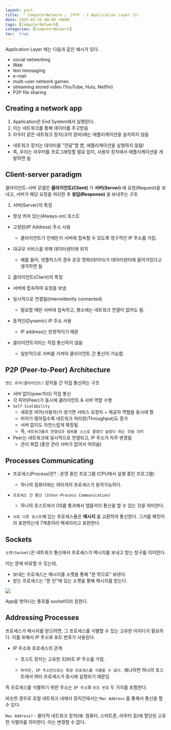 ```yaml
---
layout: post
title: 「 ComputerNetwork 」 3주차 - 1 Application Layer (1)
date: 2025-03-25 00:00 +0800
tags: [ComputerNetwork]
categories: [ComputerNetwork]
toc:  true
---
```


Application Layer 에는 다음과 같은 예시가 있다.
<!--more-->

- social networking
- Web
- text messaging
- e-mail
- multi-user network games
- streaming stored video (YouTube, Hulu, Netflix) 
- P2P file sharing

## Creating a network app

1. Application은 End System에서 실행된다. 
2. 이는 네트워크를 통해 데이터를 주고받음
3. 라우터 같은 네트워크 장치(코어 장비)에는 애플리케이션을 설치하지 않음
- 네트워크 장치는 데이터를 "전달"할 뿐, 애플리케이션을 실행하지 않음!
- 즉, 우리는 라우터를 프로그래밍할 필요 없이, 사용자 장치에서 애플리케이션을 개발하면 됨

## Client-server paradigm
클라이언트-서버 모델은 **클라이언트(Client)** 가 **서버(Server)** 에 요청(Request)을 보내고, 서버가 해당 요청을 처리한 후 **응답(Response)** 을 보내주는 구조

1. 서버(Server)의 특징
- 항상 켜져 있는(Always-on) 호스트

- 고정된(IP Address) 주소 사용
    - 클라이언트가 언제든지 서버에 접속할 수 있도록 영구적인 IP 주소를 가짐.

- 대규모 서비스를 위해 데이터센터에 위치
    - 예를 들어, 넷플릭스의 경우 온갖 영화(데이터)가 데이터센터에 들어가있다고 생각하면 됨

2. 클라이언트(Client)의 특징
- 서버에 접속하여 요청을 보냄

- 일시적으로 연결됨(Intermittently connected)
    - 필요할 때만 서버에 접속하고, 평소에는 네트워크 연결이 없어도 됨.

- 동적인(Dynamic) IP 주소 사용
    - IP address는 한정적이기 때문

- 클라이언트끼리는 직접 통신하지 않음
    - 일반적으로 서버를 거쳐야 클라이언트 간 통신이 가능함.

## P2P (Peer-to-Peer) Architecture

`엔드 유저(클라이언트)` 장치들 간 직접 통신하는 구조

- 서버 없이(peer끼리) 직접 통신
- 각 피어(Peer)가 동시에 클라이언트 & 서버 역할 수행
- `Self Scalability` 
    - 새로운 피어(사용자)가 생기면 서비스 요청자 + 제공자 역할을 동시에 함
    - 피어가 많아질수록 네트워크 처리량(Throughput)도 증가
    - 서버 없이도 자연스럽게 확장됨
    - 즉, `네트워크들의 연결성과 범위를 스스로 줄였다 늘렸다 하는 것을 의미`
- Peer는 네트워크에 일시적으로 연결되고, IP 주소가 자주 변경됨
    - 관리 복잡 (중앙 관리 서버가 없어서 어려움)

## Processes Communicating

- 프로세스(Process)란? : 운영 중인 프로그램 (CPU에서 실행 중인 프로그램)
    - 하나의 컴퓨터에는 여러개의 프로세스가 동작가능하다.

- `프로세스 간 통신 (Inter-Process Communication)`
    - 하나의 호스트에서 OS를 통과해서 앱들끼리 통신을 할 수 있는 것을 의미한다.

- `서로 다른 호스트`에 있는 프로세스들은 **메시지** 를 교환하여 통신한다. 
그거를 패킷이라 표현하는데 7계층이라 메세지라고 표현한다.

## Sockets
`소켓(Socket)`은 네트워크 통신에서 프로세스가 메시지를 보내고 받는 창구를 의미한다.

이는 문에 비유할 수 있는데,
- 보내는 프로세스는 메시지를 소켓을 통해 "문 밖으로" 보낸다.
- 받는 프로세스는 "문 안"에 있는 소켓을 통해 메시지를 받는다.

![](https://velog.velcdn.com/images/ghkdehs/post/70cb6cc4-1388-405e-8807-4cbf5b490eb8/image.png)

App을 벗어나는 통로를 socket이라 칭한다.

## Addressing Processes

프로세스가 메시지를 받으려면, 그 프로세스를 식별할 수 있는 고유한 아이디가 필요하다. 이를 위해서 IP 주소와 포트 번호가 사용된다.

- IP 주소와 프로세스의 관계
    - 호스트 장치는 고유한 32비트 IP 주소를 가짐.

    - `하지만, IP 주소만으로는 특정 프로세스를 식별할 수 없다.` 왜냐하면 하나의 호스트에서 여러 프로세스가 동시에 실행되기 때문임

즉 프로세스를 식별하기 위한 주소는 `IP 주소`와 `포트 번호` 두 가지를 포함한다.

비슷한 경우로 로컬 네트워크 내에서 장치간에서는 `Mac Address` 를 통해서 통신을 할 수 있다.

`Mac Address?` -  물리적 네트워크 장치(예: 컴퓨터, 스마트폰, 라우터 등)에 할당된 고유한 식별자를 의미한다. 이는 변경할 수 없다.
